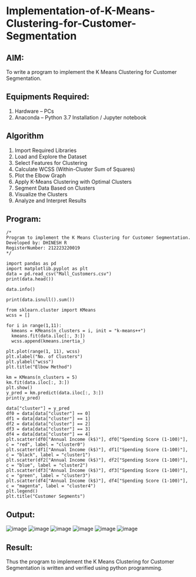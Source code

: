 # Implementation-of-K-Means-Clustering-for-Customer-Segmentation

## AIM:
To write a program to implement the K Means Clustering for Customer Segmentation.

## Equipments Required:
1. Hardware – PCs
2. Anaconda – Python 3.7 Installation / Jupyter notebook

## Algorithm
1. Import Required Libraries
2. Load and Explore the Dataset
3. Select Features for Clustering
4. Calculate WCSS (Within-Cluster Sum of Squares)
5. Plot the Elbow Graph
6. Apply K-Means Clustering with Optimal Clusters
7. Segment Data Based on Clusters
8. Visualize the Clusters
9. Analyze and Interpret Results

## Program:
```
/*
Program to implement the K Means Clustering for Customer Segmentation.
Developed by: DHINESH R
RegisterNumber: 212223220019
*/
```
```
import pandas as pd
import matplotlib.pyplot as plt
data = pd.read_csv("Mall_Customers.csv")
print(data.head())

data.info()

print(data.isnull().sum())

from sklearn.cluster import KMeans
wcss = []

for i in range(1,11):
  kmeans = KMeans(n_clusters = i, init = "k-means++")
  kmeans.fit(data.iloc[:, 3:])
  wcss.append(kmeans.inertia_)

plt.plot(range(1, 11), wcss)
plt.xlabel("No. of Clusters")
plt.ylabel("wcss")
plt.title("Elbow Method")

km = KMeans(n_clusters = 5)
km.fit(data.iloc[:, 3:])
plt.show()
y_pred = km.predict(data.iloc[:, 3:])
print(y_pred)

data["cluster"] = y_pred
df0 = data[data["cluster"] == 0]
df1 = data[data["cluster"] == 1]
df2 = data[data["cluster"] == 2]
df3 = data[data["cluster"] == 3]
df4 = data[data["cluster"] == 4]
plt.scatter(df0["Annual Income (k$)"], df0["Spending Score (1-100)"], c = "red", label = "cluster0")
plt.scatter(df1["Annual Income (k$)"], df1["Spending Score (1-100)"], c = "black", label = "cluster1")
plt.scatter(df2["Annual Income (k$)"], df2["Spending Score (1-100)"], c = "blue", label = "cluster2")
plt.scatter(df3["Annual Income (k$)"], df3["Spending Score (1-100)"], c = "green", label = "cluster3")
plt.scatter(df4["Annual Income (k$)"], df4["Spending Score (1-100)"], c = "magenta", label = "cluster4")
plt.legend()
plt.title("Customer Segments")
```

## Output:
![image](https://github.com/user-attachments/assets/37ff4e41-f20e-48fe-89a2-13eeeffff520)
![image](https://github.com/user-attachments/assets/2f562bab-160a-4c6e-82eb-e5d41ef17ade)
![image](https://github.com/user-attachments/assets/1e978673-f000-4624-96b3-80e3228e7e29)
![image](https://github.com/user-attachments/assets/297292fc-7492-48d6-8224-423d638a4a34)
![image](https://github.com/user-attachments/assets/b4bfcc94-7d61-4c36-952e-39c37567dbf7)
![image](https://github.com/user-attachments/assets/7a2a7542-d5ef-41b8-b1e6-9702b7e37121)


## Result:
Thus the program to implement the K Means Clustering for Customer Segmentation is written and verified using python programming.

